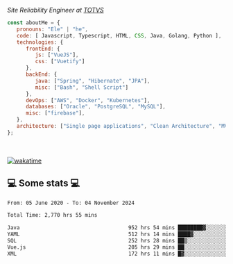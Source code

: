 <p><em>Site Reliability Engineer at <a href="https://www.totvs.com/">TOTVS</a></br>
</em></p>


```javascript
const aboutMe = {
   pronouns: "Ele" | "he",
   code: [ Javascript, Typescript, HTML, CSS, Java, Golang, Python ],
   technologies: {
      frontEnd: {
         js: ["VueJS"],
         css: ["Vuetify"]
      },
      backEnd: {
         java: ["Spring", "Hibernate", "JPA"],
         misc: ["Bash", "Shell Script"]
      },
      devOps: ["AWS", "Docker", "Kubernetes"],
      databases: ["Oracle", "PostgreSQL", "MySQL"],
      misc: ["firebase"],
   },
   architecture: ["Single page applications", "Clean Architecture", "MVC", "Microservices"],
};
```
</br></br>
[![wakatime](https://wakatime.com/badge/user/a3a8ed06-d304-4d6b-bc86-4adc418cdea7.svg)](https://wakatime.com/@a3a8ed06-d304-4d6b-bc86-4adc418cdea7)
<h2>💻 Some stats 💻</h2>

<!--START_SECTION:waka-->

```txt
From: 05 June 2020 - To: 04 November 2024

Total Time: 2,770 hrs 55 mins

Java                                   952 hrs 54 mins ████████▓░░░░░░░░░░░░░░░░   34.39 %
YAML                                   512 hrs 14 mins ████▓░░░░░░░░░░░░░░░░░░░░   18.49 %
SQL                                    252 hrs 28 mins ██▒░░░░░░░░░░░░░░░░░░░░░░   09.11 %
Vue.js                                 205 hrs 29 mins ██░░░░░░░░░░░░░░░░░░░░░░░   07.42 %
XML                                    172 hrs 11 mins █▓░░░░░░░░░░░░░░░░░░░░░░░   06.21 %
```

<!--END_SECTION:waka-->
